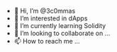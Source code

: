 - 👋 Hi, I’m @3c0mmas     
- 👀 I’m interested in dApps   
- 🌱 I’m currently learning Solidity
- 💞️ I’m looking to collaborate on ...   
- 📫 How to reach me ...  

<!---
3c0mmas/3c0mmas is a ✨ special ✨ repository because its `README.md` (this file) appears on your GitHub profile.
You can click the Preview link to take a look at your changes.
--->
